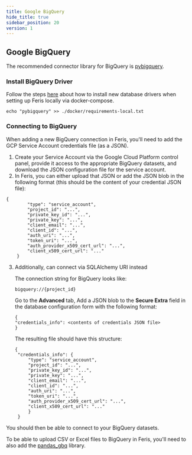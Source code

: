 ```yaml
---
title: Google BigQuery
hide_title: true
sidebar_position: 20
version: 1
---
```


## Google BigQuery

The recommended connector library for BigQuery is
[pybigquery](https://github.com/mxmzdlv/pybigquery).

### Install BigQuery Driver

Follow the steps [here](/docs/databases/docker-add-drivers) about how to
install new database drivers when setting up Feris locally via docker-compose.

```
echo "pybigquery" >> ./docker/requirements-local.txt
```

### Connecting to BigQuery

When adding a new BigQuery connection in Feris, you'll need to add the GCP Service Account
credentials file (as a JSON).

1. Create your Service Account via the Google Cloud Platform control panel, provide it access to the
   appropriate BigQuery datasets, and download the JSON configuration file for the service account.
2. In Feris, you can either upload that JSON or add the JSON blob in the following format (this should be the content of your credential JSON file):

```
{
        "type": "service_account",
        "project_id": "...",
        "private_key_id": "...",
        "private_key": "...",
        "client_email": "...",
        "client_id": "...",
        "auth_uri": "...",
        "token_uri": "...",
        "auth_provider_x509_cert_url": "...",
        "client_x509_cert_url": "..."
    }
```



3. Additionally, can connect via SQLAlchemy URI instead

   The connection string for BigQuery looks like:

   ```
   bigquery://{project_id}
   ```

   Go to the **Advanced** tab, Add a JSON blob to the **Secure Extra** field in the database configuration form with
   the following format:

   ```
   {
   "credentials_info": <contents of credentials JSON file>
   }
   ```

   The resulting file should have this structure:

   ```
   {
    "credentials_info": {
        "type": "service_account",
        "project_id": "...",
        "private_key_id": "...",
        "private_key": "...",
        "client_email": "...",
        "client_id": "...",
        "auth_uri": "...",
        "token_uri": "...",
        "auth_provider_x509_cert_url": "...",
        "client_x509_cert_url": "..."
        }
    }
   ```

You should then be able to connect to your BigQuery datasets.

To be able to upload CSV or Excel files to BigQuery in Feris, you'll need to also add the
[pandas_gbq](https://github.com/pydata/pandas-gbq) library.
